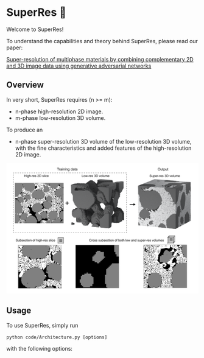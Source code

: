 # SuperRes :telescope:
Welcome to SuperRes! 

To understand the capabilities and theory behind SuperRes, please read our paper:

[Super-resolution of multiphase materials by combining complementary 2D and 3D image data using generative adversarial networks](https://arxiv.org/abs/2110.11281)

## Overview

In very short, SuperRes requires (n >= m): 
- n-phase high-resolution 2D image.
- m-phase low-resolution 3D volume.

To produce an
- n-phase super-resolution 3D volume of the low-resolution 3D volume, with the fine characteristics and added features of the high-resolution 2D image. 

![](paper_figure_for_github.png)

## Usage

To use SuperRes, simply run

```
python code/Architecture.py [options] 
```

with the following options:





